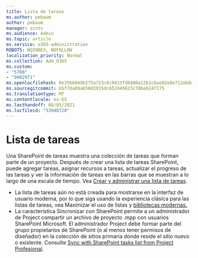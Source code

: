 ```yaml
---
title: Lista de tareas
ms.author: pebaum
author: pebaum
manager: scotv
ms.audience: Admin
ms.topic: article
ms.service: o365-administration
ROBOTS: NOINDEX, NOFOLLOW
localization_priority: Normal
ms.collection: Adm_O365
ms.custom:
- "5780"
- "9002971"
ms.openlocfilehash: 6e3566649b275a723c6c9423fd0400a12b1c6ae02e8e712eb0acc611720c72d9
ms.sourcegitcommit: b5f7da89a650d2915dc652449623c78be6247175
ms.translationtype: MT
ms.contentlocale: es-ES
ms.lasthandoff: 08/05/2021
ms.locfileid: "53940728"
---
```

# <a name="task-list"></a>Lista de tareas

Una SharePoint de tareas muestra una colección de tareas que forman parte de un proyecto. Después de crear una lista de tareas SharePoint, puede agregar tareas, asignar recursos a tareas, actualizar el progreso de las tareas y ver la información de tareas en las barras que se muestran a lo largo de una escala de tiempo. Vea [Crear y administrar una lista de tareas](https://support.microsoft.com/office/466ad207-46fd-4c77-9af1-41bc23cec21a).  

-   La lista de tareas aún no está creada para mostrarse en la interfaz de usuario moderna, por lo que siga usando la experiencia clásica para las listas de tareas, vea Maximizar el uso de listas y [bibliotecas modernas.](https://docs.microsoft.com/sharepoint/dev/transform/modernize-userinterface-lists-and-libraries)
-   La característica Sincronizar con SharePoint permite a un administrador de Project compartir un archivo de proyecto .mpp con usuarios SharePoint Microsoft. El administrador Project debe formar parte del grupo propietarios de SharePoint (o al menos tener permisos de diseñador) en la colección de sitios primaria donde reside el sitio nuevo o existente. Consulte [Sync with SharePoint tasks list from Project Profesional](https://docs.microsoft.com/office/troubleshoot/project/sync-with-tasks-from-project).